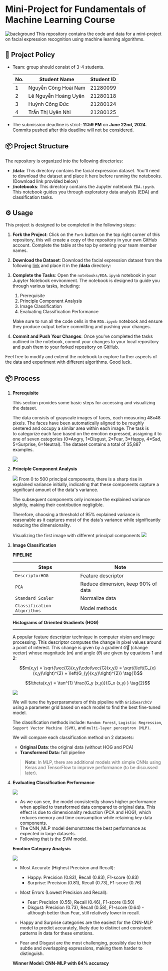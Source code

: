 # Mini-Project for Fundamentals of Machine Learning Course
![background](./materials/ai_wp.jpg)
This repository contains the code and data for a mini-project on facial expression recognition using machine learning algorithms.

## 📑 Project Policy
- Team: group should consist of 3-4 students.

    |No.| Student Name    | Student ID |
    | --------| -------- | ------- |
    |1|Nguyễn Công Hoài Nam|21280099|
    |2|Lê Nguyễn Hoàng Uyên|21280118|
    |3|Huỳnh Công Đức|21280124|
    |4|Trần Thị Uyên Nhi|21280125|

- The submission deadline is strict: **11:59 PM** on **June 22nd, 2024**. Commits pushed after this deadline will not be considered.

## 📦 Project Structure

The repository is organized into the following directories:

- **/data**: This directory contains the facial expression dataset. You'll need to download the dataset and place it here before running the notebooks. (Download link provided below)
- **/notebooks**: This directory contains the Jupyter notebook ```EDA.ipynb```. This notebook guides you through exploratory data analysis (EDA) and classification tasks.

## ⚙️ Usage

This project is designed to be completed in the following steps:

1. **Fork the Project**: Click on the ```Fork``` button on the top right corner of this repository, this will create a copy of the repository in your own GitHub account. Complete the table at the top by entering your team member names.

2. **Download the Dataset**: Download the facial expression dataset from the following [link](https://mega.nz/file/foM2wDaa#GPGyspdUB2WV-fATL-ZvYj3i4FqgbVKyct413gxg3rE) and place it in the **/data** directory:

3. **Complete the Tasks**: Open the ```notebooks/EDA.ipynb``` notebook in your Jupyter Notebook environment. The notebook is designed to guide you through various tasks, including:
    
    1. Prerequisite
    2. Principle Component Analysis
    3. Image Classification
    4. Evaluating Classification Performance 

    Make sure to run all the code cells in the ```EDA.ipynb``` notebook and ensure they produce output before committing and pushing your changes.

5. **Commit and Push Your Changes**: Once you've completed the tasks outlined in the notebook, commit your changes to your local repository and push them to your forked repository on GitHub.


Feel free to modify and extend the notebook to explore further aspects of the data and experiment with different algorithms. Good luck.

## 📦 Process

1. **Prerequisite**

    This section provides some basic steps for accessing and visualizing the dataset.

    The data consists of grayscale images of faces, each measuring 48x48 pixels. The faces have been automatically aligned to be roughly centered and occupy a similar area within each image. The task is  
to categorize each face based on the emotion expressed, assigning it to one of seven categories (0=Angry, 1=Disgust, 2=Fear, 3=Happy, 4=Sad, 5=Surprise, 6=Neutral). The dataset contains a total of 35,887 examples.

    ![](./materials/image.png)

2. **Principle Component Analysis**

    ![](./materials/pca_explain.png)
    From 0 to 500 principal components, there is a sharp rise in explained variance initially, indicating that these components capture a significant amount of the data's variance. 

    The subsequent components only increase the explained variance slightly, making their contribution negligible. 

    Therefore, choosing a threshold of 95% explained variance is reasonable as it captures most of the data's variance while significantly reducing the dimensionality.

    Visualizing the first image with different principal components
    ![](./materials/pca_compare.png)

3. **Image Classification**

    **PIPELINE**

    | **Steps**                   | **Note**                           |  
    |-----------------------------|------------------------------------|
    | `DescriptorHOG`             | Feature descriptor                 |
    | `PCA`                       | Reduce dimension, keep 90% of data |
    | `Standard Scaler`           | Normalize data                     |
    | `Classification Algorithms` | Model methods                      |

    **Histograms of Oriented Gradients (HOG)**

    ---

    A popular feature descriptor technique in computer vision and image processing. This descriptor computes the change in pixel values around a point of interest. This change is given by a gradient $\vec{G}$ (change vector) whose magnitude ($m$) and angle ($\theta$) are given by equations 1 and 2:
    
    $$m(x,y) = \sqrt{\vec{G}(x,y)\cdot\vec{G}(x,y)} = \sqrt{\left(G_{x}(x,y)\right)^{2} + \left(G_{y}(x,y)\right)^{2}} \tag{1}$$

    $$\theta(x,y) = \tan^{1} \frac{G_y (x,y)}{G_x (x,y) } \tag{2}$$

    ![](./materials/image_hog.png)

    We will tune the hyperparameters of this pipeline with `GridSearchCV` using a parameter grid based on each model to find the best fine-tuned model.

    The classification methods include: `Random Forest`, `Logistic Regression`, `Support Vector Machine (SVM)`, and `multi-layer perceptron (MLP)`.

    We will compare each classification method on 2 datasets:
    - **Original Data**: the original data (without HOG and PCA)
    - **Transformed Data**: full pipeline

    > **Note**: In MLP, there are additional models with simple CNNs using Keras and TensorFlow to improve performance (to be discussed later).

4. **Evaluating Classification Performance**

    ![](./materials/metric.png)
   
    - As we can see, the model consistently shows higher performance when applied to transformed data compared to original data. This effect is due to dimensionality reduction (PCA and HOG), which reduces memory and time consumption while retaining key data components.
    - The CNN_MLP model demonstrates the best performance as expected in large datasets.
    - Following that is the SVM model.

   **Emotion Category Analysis**
   
    ![](./materials/overall.png)
    - Most Accurate (Highest Precision and Recall):
    
      + Happy: Precision (0.83), Recall (0.83), F1-score (0.83)
      + Surprise: Precision (0.81), Recall (0.73), F1-score (0.76)
    - Most Errors (Lowest Precision and Recall):
    
      + Fear: Precision (0.55), Recall (0.46), F1-score (0.50)
      + Disgust: Precision (0.73), Recall (0.58), F1-score (0.64) - although better than Fear, still relatively lower in recall.
    
    - Happy and Surprise categories are the easiest for the CNN-MLP model to predict accurately, likely due to distinct and consistent patterns in data for these emotions.
    - Fear and Disgust are the most challenging, possibly due to their subtle and overlapping expressions, making them harder to distinguish.
    
    **Winner Model: CNN-MLP with 64% accuracy**
